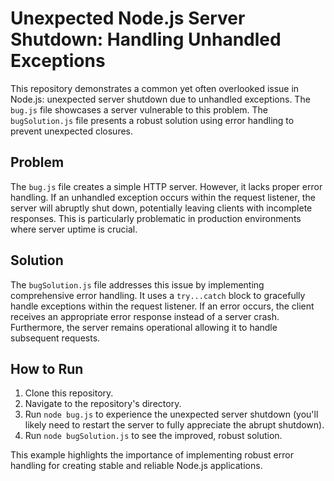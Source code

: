 # Unexpected Node.js Server Shutdown: Handling Unhandled Exceptions

This repository demonstrates a common yet often overlooked issue in Node.js: unexpected server shutdown due to unhandled exceptions.  The `bug.js` file showcases a server vulnerable to this problem.  The `bugSolution.js` file presents a robust solution using error handling to prevent unexpected closures.

## Problem

The `bug.js` file creates a simple HTTP server. However, it lacks proper error handling. If an unhandled exception occurs within the request listener, the server will abruptly shut down, potentially leaving clients with incomplete responses.  This is particularly problematic in production environments where server uptime is crucial.

## Solution

The `bugSolution.js` file addresses this issue by implementing comprehensive error handling.  It uses a `try...catch` block to gracefully handle exceptions within the request listener. If an error occurs, the client receives an appropriate error response instead of a server crash.  Furthermore, the server remains operational allowing it to handle subsequent requests.

## How to Run

1.  Clone this repository.
2.  Navigate to the repository's directory.
3.  Run `node bug.js` to experience the unexpected server shutdown (you'll likely need to restart the server to fully appreciate the abrupt shutdown).
4.  Run `node bugSolution.js` to see the improved, robust solution.

This example highlights the importance of implementing robust error handling for creating stable and reliable Node.js applications.